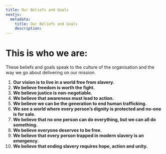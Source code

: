```yaml
---
title: Our Beliefs and Goals
nextjs:
  metadata:
    title: Our Beliefs and Goals
    description:
---
```


# This is who we are:

These beliefs and goals
speak to the culture of
the organisation and
the way we go about
delivering on our mission.

1. **Our vision is to live in a world free from slavery.**
2. **We believe freedom is worth the fight.**
3. **We believe justice is non-negotiable.**
4. **We believe that awareness must lead to action.**
5. **We believe we can be
   the generation to end
   human trafficking.**
6. **We see a world where
   every person’s dignity
   is protected and no-one
   is for sale.**
7. **We believe that no one person can do
   everything, but we can all
   do something.**
8. **We believe everyone
   deserves to be free.**
9. **We believe that every
   person trapped in modern
   slavery is an emergency.**
10. **We believe that ending
    slavery requires hope,
    action and unity.**
